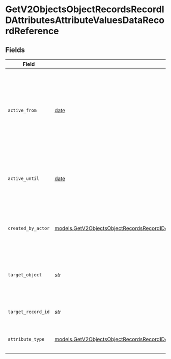# GetV2ObjectsObjectRecordsRecordIDAttributesAttributeValuesDataRecordReference


## Fields

| Field                                                                                                                                                                                                | Type                                                                                                                                                                                                 | Required                                                                                                                                                                                             | Description                                                                                                                                                                                          | Example                                                                                                                                                                                              |
| ---------------------------------------------------------------------------------------------------------------------------------------------------------------------------------------------------- | ---------------------------------------------------------------------------------------------------------------------------------------------------------------------------------------------------- | ---------------------------------------------------------------------------------------------------------------------------------------------------------------------------------------------------- | ---------------------------------------------------------------------------------------------------------------------------------------------------------------------------------------------------- | ---------------------------------------------------------------------------------------------------------------------------------------------------------------------------------------------------- |
| `active_from`                                                                                                                                                                                        | [date](https://docs.python.org/3/library/datetime.html#date-objects)                                                                                                                                 | :heavy_check_mark:                                                                                                                                                                                   | The point in time at which this value was made "active". `active_from` can be considered roughly analogous to `created_at`.                                                                          | 2023-01-01T15:00:00.000000000Z                                                                                                                                                                       |
| `active_until`                                                                                                                                                                                       | [date](https://docs.python.org/3/library/datetime.html#date-objects)                                                                                                                                 | :heavy_check_mark:                                                                                                                                                                                   | The point in time at which this value was deactivated. If `null`, the value is active.                                                                                                               | 2023-01-01T15:00:00.000000000Z                                                                                                                                                                       |
| `created_by_actor`                                                                                                                                                                                   | [models.GetV2ObjectsObjectRecordsRecordIDAttributesAttributeValuesCreatedByActor7](../models/getv2objectsobjectrecordsrecordidattributesattributevaluescreatedbyactor7.md)                           | :heavy_check_mark:                                                                                                                                                                                   | The actor that created this value.                                                                                                                                                                   | {<br/>"type": "workspace-member",<br/>"id": "50cf242c-7fa3-4cad-87d0-75b1af71c57b"<br/>}                                                                                                             |
| `target_object`                                                                                                                                                                                      | *str*                                                                                                                                                                                                | :heavy_check_mark:                                                                                                                                                                                   | A slug identifying the object that the referenced record belongs to.                                                                                                                                 | people                                                                                                                                                                                               |
| `target_record_id`                                                                                                                                                                                   | *str*                                                                                                                                                                                                | :heavy_check_mark:                                                                                                                                                                                   | A UUID to identify the referenced record.                                                                                                                                                            | 891dcbfc-9141-415d-9b2a-2238a6cc012d                                                                                                                                                                 |
| `attribute_type`                                                                                                                                                                                     | [models.GetV2ObjectsObjectRecordsRecordIDAttributesAttributeValuesAttributeTypeRecordReference](../models/getv2objectsobjectrecordsrecordidattributesattributevaluesattributetyperecordreference.md) | :heavy_check_mark:                                                                                                                                                                                   | The attribute type of the value.                                                                                                                                                                     | record-reference                                                                                                                                                                                     |